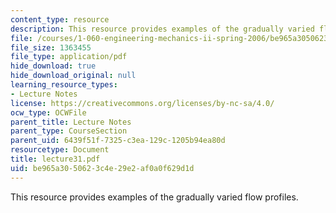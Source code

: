 ```yaml
---
content_type: resource
description: This resource provides examples of the gradually varied flow profiles.
file: /courses/1-060-engineering-mechanics-ii-spring-2006/be965a3050623c4e29e2af0a0f629d1d_lecture31.pdf
file_size: 1363455
file_type: application/pdf
hide_download: true
hide_download_original: null
learning_resource_types:
- Lecture Notes
license: https://creativecommons.org/licenses/by-nc-sa/4.0/
ocw_type: OCWFile
parent_title: Lecture Notes
parent_type: CourseSection
parent_uid: 6439f51f-7325-c3ea-129c-1205b94ea80d
resourcetype: Document
title: lecture31.pdf
uid: be965a30-5062-3c4e-29e2-af0a0f629d1d
---
```

This resource provides examples of the gradually varied flow profiles.